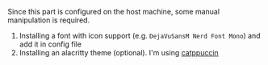 Since this part is configured on the host machine, some manual manipulation is required.

1. Installing a font with icon support (e.g. `DejaVuSansM Nerd Font Mono`) and add it in config file
2. Installing an alacritty theme (optional). I'm using [catppuccin](https://github.com/catppuccin/alacritty)
